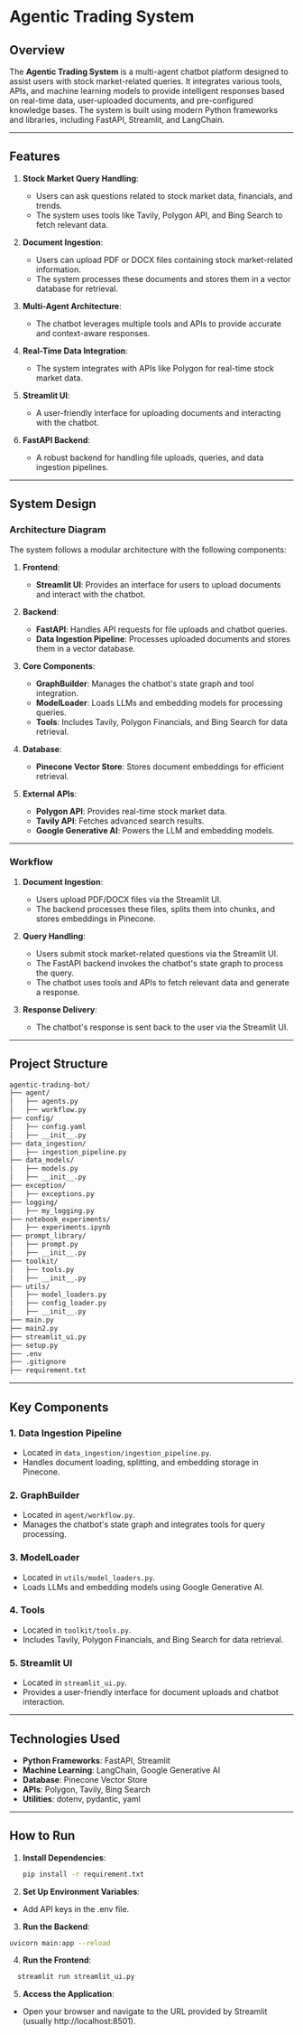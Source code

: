 # Agentic Trading System

## Overview

The **Agentic Trading System** is a multi-agent chatbot platform designed to assist users with stock market-related queries. It integrates various tools, APIs, and machine learning models to provide intelligent responses based on real-time data, user-uploaded documents, and pre-configured knowledge bases. The system is built using modern Python frameworks and libraries, including FastAPI, Streamlit, and LangChain.

---

## Features

1. **Stock Market Query Handling**:
   - Users can ask questions related to stock market data, financials, and trends.
   - The system uses tools like Tavily, Polygon API, and Bing Search to fetch relevant data.

2. **Document Ingestion**:
   - Users can upload PDF or DOCX files containing stock market-related information.
   - The system processes these documents and stores them in a vector database for retrieval.

3. **Multi-Agent Architecture**:
   - The chatbot leverages multiple tools and APIs to provide accurate and context-aware responses.

4. **Real-Time Data Integration**:
   - The system integrates with APIs like Polygon for real-time stock market data.

5. **Streamlit UI**:
   - A user-friendly interface for uploading documents and interacting with the chatbot.

6. **FastAPI Backend**:
   - A robust backend for handling file uploads, queries, and data ingestion pipelines.

---

## System Design

### Architecture Diagram

The system follows a modular architecture with the following components:

1. **Frontend**:
   - **Streamlit UI**: Provides an interface for users to upload documents and interact with the chatbot.

2. **Backend**:
   - **FastAPI**: Handles API requests for file uploads and chatbot queries.
   - **Data Ingestion Pipeline**: Processes uploaded documents and stores them in a vector database.

3. **Core Components**:
   - **GraphBuilder**: Manages the chatbot's state graph and tool integration.
   - **ModelLoader**: Loads LLMs and embedding models for processing queries.
   - **Tools**: Includes Tavily, Polygon Financials, and Bing Search for data retrieval.

4. **Database**:
   - **Pinecone Vector Store**: Stores document embeddings for efficient retrieval.

5. **External APIs**:
   - **Polygon API**: Provides real-time stock market data.
   - **Tavily API**: Fetches advanced search results.
   - **Google Generative AI**: Powers the LLM and embedding models.

---

### Workflow

1. **Document Ingestion**:
   - Users upload PDF/DOCX files via the Streamlit UI.
   - The backend processes these files, splits them into chunks, and stores embeddings in Pinecone.

2. **Query Handling**:
   - Users submit stock market-related questions via the Streamlit UI.
   - The FastAPI backend invokes the chatbot's state graph to process the query.
   - The chatbot uses tools and APIs to fetch relevant data and generate a response.

3. **Response Delivery**:
   - The chatbot's response is sent back to the user via the Streamlit UI.

---

## Project Structure
```bash
agentic-trading-bot/
├── agent/
│   ├── agents.py
│   ├── workflow.py
├── config/
│   ├── config.yaml
│   ├── __init__.py
├── data_ingestion/
│   ├── ingestion_pipeline.py
├── data_models/
│   ├── models.py
│   ├── __init__.py
├── exception/
│   ├── exceptions.py
├── logging/
│   ├── my_logging.py
├── notebook_experiments/
│   ├── experiments.ipynb
├── prompt_library/
│   ├── prompt.py
│   ├── __init__.py
├── toolkit/
│   ├── tools.py
│   ├── __init__.py
├── utils/
│   ├── model_loaders.py
│   ├── config_loader.py
│   ├── __init__.py
├── main.py
├── main2.py
├── streamlit_ui.py
├── setup.py
├── .env
├── .gitignore
├── requirement.txt
```


---

## Key Components

### 1. **Data Ingestion Pipeline**
   - Located in `data_ingestion/ingestion_pipeline.py`.
   - Handles document loading, splitting, and embedding storage in Pinecone.

### 2. **GraphBuilder**
   - Located in `agent/workflow.py`.
   - Manages the chatbot's state graph and integrates tools for query processing.

### 3. **ModelLoader**
   - Located in `utils/model_loaders.py`.
   - Loads LLMs and embedding models using Google Generative AI.

### 4. **Tools**
   - Located in `toolkit/tools.py`.
   - Includes Tavily, Polygon Financials, and Bing Search for data retrieval.

### 5. **Streamlit UI**
   - Located in `streamlit_ui.py`.
   - Provides a user-friendly interface for document uploads and chatbot interaction.

---

## Technologies Used

- **Python Frameworks**: FastAPI, Streamlit
- **Machine Learning**: LangChain, Google Generative AI
- **Database**: Pinecone Vector Store
- **APIs**: Polygon, Tavily, Bing Search
- **Utilities**: dotenv, pydantic, yaml

---

## How to Run

1. **Install Dependencies**:
   ```bash
   pip install -r requirement.txt

2. **Set Up Environment Variables**:
- Add API keys in the .env file.

3. **Run the Backend**:
  ```bash
  uvicorn main:app --reload
  ```

4. **Run the Frontend**:
  ```bash
    streamlit run streamlit_ui.py
  ```
5. **Access the Application**:

- Open your browser and navigate to the URL provided by Streamlit (usually http://localhost:8501).